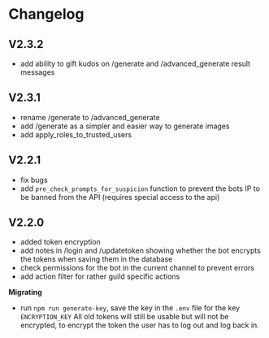 # Changelog

## V2.3.2

- add ability to gift kudos on /generate and /advanced_generate result messages

## V2.3.1

- rename /generate to /advanced_generate
- add /generate as a simpler and easier way to generate images
- add apply_roles_to_trusted_users


## V2.2.1

- fix bugs
- add `pre_check_prompts_for_suspicion` function to prevent the bots IP to be banned from the API (requires special access to the api)


## V2.2.0

- added token encryption
- add notes in /login and /updatetoken showing whether the bot encrypts the tokens when saving them in the database
- check permissions for the bot in the current channel to prevent errors
- add action filter for rather guild specific actions

**Migrating**

- run `npm run generate-key`, save the key in the `.env` file for the key `ENCRYPTION_KEY`
All old tokens will still be usable but will not be encrypted, to encrypt the token the user has to log out and log back in.